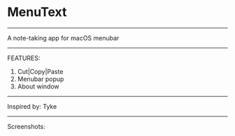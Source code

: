# MenuText
__________________
A note-taking app for macOS menubar
__________________
FEATURES:
1. Cut|Copy|Paste
2. Menubar popup
3. About window
__________________
Inspired by: Tyke
__________________
Screenshots:
